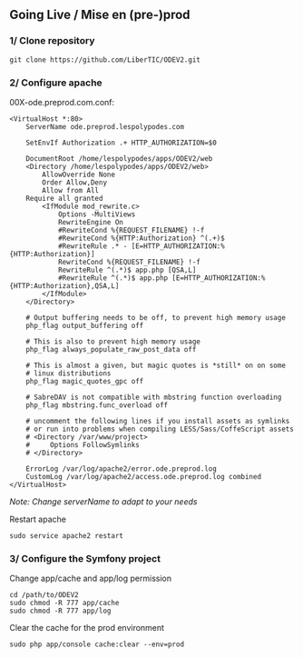 
## Going Live / Mise en (pre-)prod



### 1/ Clone repository

```
git clone https://github.com/LiberTIC/ODEV2.git
```

### 2/ Configure apache

00X-ode.preprod.com.conf:

```
<VirtualHost *:80>
    ServerName ode.preprod.lespolypodes.com

    SetEnvIf Authorization .+ HTTP_AUTHORIZATION=$0

    DocumentRoot /home/lespolypodes/apps/ODEV2/web
    <Directory /home/lespolypodes/apps/ODEV2/web>
        AllowOverride None
        Order Allow,Deny
        Allow from All
    Require all granted
        <IfModule mod_rewrite.c>
            Options -MultiViews
            RewriteEngine On
            #RewriteCond %{REQUEST_FILENAME} !-f
            #RewriteCond %{HTTP:Authorization} ^(.+)$
            #RewriteRule .* - [E=HTTP_AUTHORIZATION:%{HTTP:Authorization}]
            RewriteCond %{REQUEST_FILENAME} !-f
            RewriteRule ^(.*)$ app.php [QSA,L]
            #RewriteRule ^(.*)$ app.php [E=HTTP_AUTHORIZATION:%{HTTP:Authorization},QSA,L]
        </IfModule>
    </Directory>

    # Output buffering needs to be off, to prevent high memory usage
    php_flag output_buffering off

    # This is also to prevent high memory usage
    php_flag always_populate_raw_post_data off

    # This is almost a given, but magic quotes is *still* on on some
    # linux distributions
    php_flag magic_quotes_gpc off

    # SabreDAV is not compatible with mbstring function overloading
    php_flag mbstring.func_overload off

    # uncomment the following lines if you install assets as symlinks
    # or run into problems when compiling LESS/Sass/CoffeScript assets
    # <Directory /var/www/project>
    #     Options FollowSymlinks
    # </Directory>

    ErrorLog /var/log/apache2/error.ode.preprod.log
    CustomLog /var/log/apache2/access.ode.preprod.log combined
</VirtualHost>
```

*Note: Change serverName to adapt to your needs*

Restart apache

```
sudo service apache2 restart
```

### 3/ Configure the Symfony project

Change app/cache and app/log permission

```
cd /path/to/ODEV2
sudo chmod -R 777 app/cache
sudo chmod -R 777 app/log
```

Clear the cache for the prod environment

```
sudo php app/console cache:clear --env=prod
```
